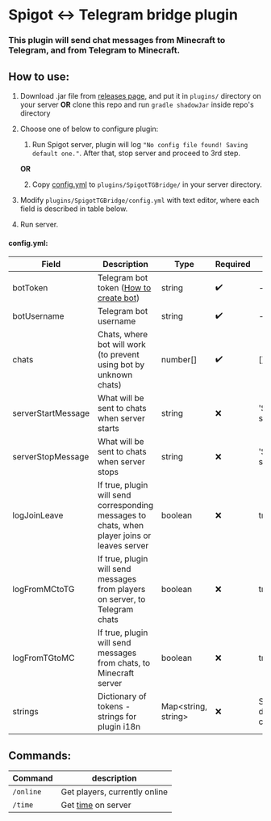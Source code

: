 # Spigot <-> Telegram bridge plugin

### This plugin will send chat messages from Minecraft to Telegram, and from Telegram to Minecraft.

## How to use:

1. Download .jar file from [releases page](https://github.com/kraftwerk28/spigot-tg-bridge/releases), and put it in `plugins/` directory on your server **OR** clone this repo and run `gradle shadowJar` inside repo's directory

2. Choose one of below to configure plugin:
    1. Run Spigot server, plugin will log `"No config file found! Saving default one."`. After that, stop server and proceed to 3rd step.

    **OR**

    2. Copy [config.yml](https://raw.githubusercontent.com/kraftwerk28/spigot-tg-bridge/master/src/main/resources/config.yml) to `plugins/SpigotTGBridge/` in your server directory.

3. Modify `plugins/SpigotTGBridge/config.yml` with text editor, where each field is described in table below.

4. Run server.

#### config.yml:
| Field | Description | Type | Required | Default |
| --- | --- | --- | --- | --- |
| botToken | Telegram bot token ([How to create bot](https://core.telegram.org/bots#3-how-do-i-create-a-bot)) | string | :heavy_check_mark: | - |
| botUsername | Telegram bot username | string | :heavy_check_mark: | - |
| chats | Chats, where bot will work (to prevent using bot by unknown chats) | number[] | :heavy_check_mark: | [] |
| serverStartMessage | What will be sent to chats when server starts | string | :x: | 'Server started.' |
| serverStopMessage | What will be sent to chats when server stops | string | :x: | 'Server stopped.' |
| logJoinLeave | If true, plugin will send corresponding messages to chats, when player joins or leaves server | boolean | :x: | true |
| logFromMCtoTG | If true, plugin will send messages from players on server, to Telegram chats | boolean | :x: | true |
| logFromTGtoMC | If true, plugin will send messages from chats, to Minecraft server | boolean | :x: | true |
| strings | Dictionary of tokens - strings for plugin i18n | Map<string, string> | :x: | See default config |

## Commands:
| Command | description |
| --- | --- |
| `/online` | Get players, currently online |
| `/time` | Get [time](https://minecraft.gamepedia.com/Day-night_cycle) on server |

